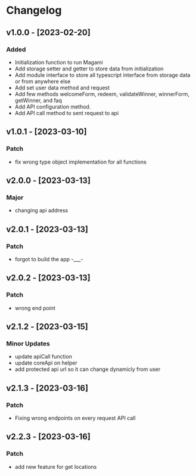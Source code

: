 # Changelog

## v1.0.0 - [2023-02-20]

### Added

- Initialization function to run Magami
- Add storage setter and getter to store data from initialization
- Add module interface to store all typescript interface from storage data or from anywhere else
- Add set user data method and request
- Add few methods welcomeForm, redeem, validateWinner, winnerForm, getWinner, and faq
- Add API configuration method.
- Add API call method to sent request to api

## v1.0.1 - [2023-03-10]

### Patch

- fix wrong type object implementation for all functions


## v2.0.0 - [2023-03-13]
### Major

- changing api address

## v2.0.1 - [2023-03-13]
### Patch

- forgot to build the app -___-

## v2.0.2 - [2023-03-13]
### Patch

- wrong end point

## v2.1.2 - [2023-03-15]
### Minor Updates

- update apiCall function
- update coreApi on helper
- add protected api url so it can change dynamicly from user

## v2.1.3 - [2023-03-16]
### Patch

- Fixing wrong endpoints on every request API call 

## v2.2.3 - [2023-03-16]
### Patch

- add new feature for get locations